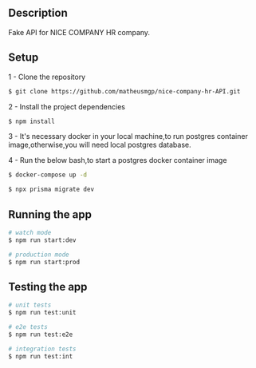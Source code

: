 ## Description

Fake API for NICE COMPANY HR company.

## Setup

1 - Clone the repository

```bash
$ git clone https://github.com/matheusmgp/nice-company-hr-API.git

```

2 - Install the project dependencies

```bash
$ npm install
```

3 - It's necessary docker in your local machine,to run postgres container image,otherwise,you will need local postgres database.

4 - Run the below bash,to start a postgres docker container image

```bash
$ docker-compose up -d

$ npx prisma migrate dev
```

## Running the app

```bash
# watch mode
$ npm run start:dev

# production mode
$ npm run start:prod
```

## Testing the app

```bash
# unit tests
$ npm run test:unit

# e2e tests
$ npm run test:e2e

# integration tests
$ npm run test:int
```
